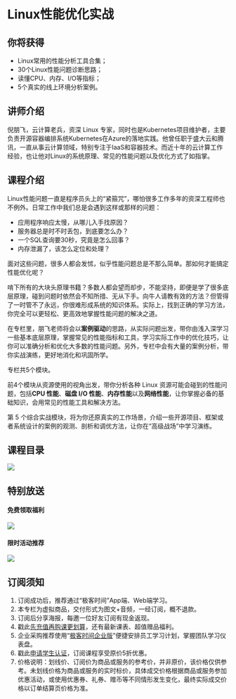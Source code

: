 # Linux性能优化实战

## 你将获得

*   Linux常用的性能分析工具合集；
*   30个Linux性能问题诊断思路；
*   读懂CPU、内存、I/O等指标；
*   5个真实的线上环境分析案例。

  

## 讲师介绍

倪朋飞，云计算老兵，资深 Linux 专家，同时也是Kubernetes项目维护者，主要负责开源容器编排系统Kubernetes在Azure的落地实践。他曾任职于盛大云和腾讯，一直从事云计算领域，特别专注于IaaS和容器技术。而近十年的云计算工作经验，也让他对Linux的系统原理、常见的性能问题以及优化方式了如指掌。

  

## 课程介绍

Linux性能问题一直是程序员头上的“紧箍咒”，哪怕很多工作多年的资深工程师也不例外。日常工作中我们总是会遇到这样或那样的问题：

*   应用程序响应太慢，从哪儿入手找原因？
*   服务器总是时不时丢包，到底要怎么办？
*   一个SQL查询要30秒，究竟是怎么回事？
*   内存泄漏了，该怎么定位和处理？

面对这些问题，很多人都会发怵，似乎性能问题总是不那么简单。那如何才能搞定性能优化呢？

啃下所有的大块头原理书籍？多数人都会望而却步，不能坚持，即便是学了很多底层原理，碰到问题时依然会不知所措、无从下手。向牛人请教有效的方法？但管得了一时管不了永远，你很难形成系统的知识体系。实际上，找到正确的学习方法，你完全可以更轻松、更高效地掌握性能问题的解决之道。

在专栏里，朋飞老师将会以**案例驱动**的思路，从实际问题出发，带你由浅入深学习一些基本底层原理，掌握常见的性能指标和工具，学习实际工作中的优化技巧，让你可以准确分析和优化大多数的性能问题。另外，专栏中会有大量的案例分析，带你实战演练，更好地消化和巩固所学。

专栏共5个模块。

前4个模块从资源使用的视角出发，带你分析各种 Linux 资源可能会碰到的性能问题，包括**CPU 性能**、**磁盘 I/O 性能**、**内存性能**以及**网络性能**，让你掌握必备的基础知识，会用常见的性能工具和解决方法。

第 5 个综合实战模块，将为你还原真实的工作场景，介绍一些开源项目、框架或者系统设计的案例的观测、剖析和调优方法，让你在“高级战场”中学习演练。

  

## 课程目录

![](https://static001.geekbang.org/resource/image/8b/21/8b8b3dba3c58225533ce32a5f7adc521.jpg)

  

## 特别放送

#### 免费领取福利

[![](https://static001.geekbang.org/resource/image/3b/f4/3bdf677ae6490acb5f2899985e9337f4.jpg?wh=1029x315)](https://time.geekbang.org/article/455497)

#### 限时活动推荐

[![](https://static001.geekbang.org/resource/image/67/a0/6720f5d50b4b38abbf867facdef728a0.png?wh=1035x360)](https://shop18793264.m.youzan.com/wscgoods/detail/2fmoej9krasag5p?dc_ps=2913145716543073286.200001)

  

## 订阅须知

1.  订阅成功后，推荐通过“极客时间”App端、Web端学习。
2.  本专栏为虚拟商品，交付形式为图文+音频，一经订阅，概不退款。
3.  订阅后分享海报，每邀一位好友订阅有现金返现。
4.  戳此[先充值再购课更划算](https://shop18793264.m.youzan.com/wscgoods/detail/2fmoej9krasag5p?scan=1&activity=none&from=kdt&qr=directgoods_1541158976&shopAutoEnter=1)，还有最新课表、超值赠品福利。
5.  企业采购推荐使用“[极客时间企业版](https://b.geekbang.org/?utm_source=geektime&utm_medium=columnintro&utm_campaign=newregister&gk_source=2021020901_gkcolumnintro_newregister)”便捷安排员工学习计划，掌握团队学习仪表盘。
6.  戳此[申请学生认证](https://promo.geekbang.org/activity/student-certificate?utm_source=geektime&utm_medium=caidanlan1)，订阅课程享受原价5折优惠。
7.  价格说明：划线价、订阅价为商品或服务的参考价，并非原价，该价格仅供参考。未划线价格为商品或服务的实时标价，具体成交价格根据商品或服务参加优惠活动，或使用优惠券、礼券、赠币等不同情形发生变化，最终实际成交价格以订单结算页价格为准。
